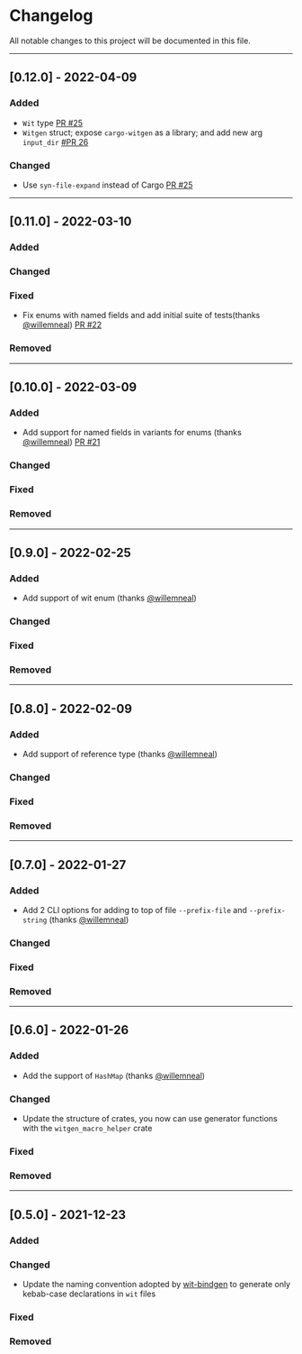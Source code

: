 # Changelog

All notable changes to this project will be documented in this file.

---
## [0.12.0] - 2022-04-09
### Added
- `Wit` type [PR #25](https://github.com/bnjjj/witgen/pull/25)
- `Witgen` struct; expose `cargo-witgen` as a library; and add new arg `input_dir` [#PR 26](https://github.com/bnjjj/witgen/pull/25)
### Changed
 - Use `syn-file-expand` instead of Cargo [PR #25](https://github.com/bnjjj/witgen/pull/25)
---
## [0.11.0] - 2022-03-10
### Added
### Changed
### Fixed
- Fix enums with named fields and add initial suite of tests(thanks [@willemneal](https://github.com/willemneal)) [PR #22](https://github.com/bnjjj/witgen/pull/22)
### Removed

---
## [0.10.0] - 2022-03-09
### Added
- Add support for named fields in variants for enums (thanks [@willemneal](https://github.com/willemneal)) [PR #21](https://github.com/bnjjj/witgen/pull/21)
### Changed
### Fixed
### Removed

---
## [0.9.0] - 2022-02-25
### Added
- Add support of wit enum (thanks [@willemneal](https://github.com/willemneal))
### Changed
### Fixed
### Removed

---
## [0.8.0] - 2022-02-09
### Added
- Add support of reference type (thanks [@willemneal](https://github.com/willemneal))
### Changed
### Fixed
### Removed

---
## [0.7.0] - 2022-01-27
### Added
- Add 2 CLI options for adding to top of file `--prefix-file` and `--prefix-string` (thanks [@willemneal](https://github.com/willemneal))
### Changed
### Fixed
### Removed

---
## [0.6.0] - 2022-01-26
### Added
- Add the support of `HashMap` (thanks [@willemneal](https://github.com/willemneal))
### Changed
- Update the structure of crates, you now can use generator functions with the `witgen_macro_helper` crate
### Fixed
### Removed

---
## [0.5.0] - 2021-12-23
### Added
### Changed
- Update the naming convention adopted by [wit-bindgen](https://github.com/bytecodealliance/wit-bindgen/pull/119) to generate only kebab-case declarations in `wit` files
### Fixed
### Removed
